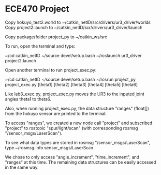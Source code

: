# ECE470 Project
Copy hokuyo_test2.world to ~/catkin_netID/src/drivers/ur3_driver/worlds
Copy project2.launch to ~/catkin_netID/scr/drivers/ur3_driver/launch

Copy package/folder project_py to ~/catkin_ws/src

To run, open the terminal and type:

~/cd catkin_netID
~/source devel/setup.bash
~/roslaunch ur3_driver project2.launch

Open another terminal to run project_exec.py:

~/cd catkin_netID
~/source devel/setup.bash
~/rosrun project_py project_exec.py [theta1] [theta2] [theta3] [theta4] [theta5] [theta6]

Like lab3_exec.py, project_exec.py moves the UR3 to the inputed joint angles theta1 to theta6.

Also, when running project_exec.py, the data structure "ranges" (float[]) from the hokuyo sensor are printed to the terminal.

To access "ranges", we created a new node call "project" and subscribed "project" to rostopic "spur/light/scan" (with corresponding rosmsg "/sensor_msgs/LaserScan").

To see what data types are stored in rosmsg "/sensor_msgs/LaserScan", type 
~/rosmsg info sensor_msgs/LaserScan

We chose to only access "angle_increment", "time_increment", and "ranges" at this time. The remaining data structures can be easily accessed in the same way.
